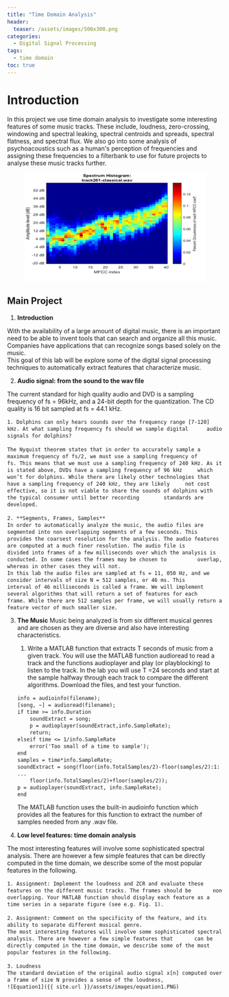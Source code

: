 ```yaml
---
title: "Time Domain Analysis"
header:
  teaser: /assets/images/500x300.png
categories:
  - Digital Signal Processing
tags:
  - time domain
toc: true
---
```


# Introduction
In this project we use time domain analysis to investigate some interesting features of some music tracks. These include, loudness, zero-crossing, windowing and spectral leaking, spectral centroids and spreads, spectral flatness, and spectral flux. We also go into some analysis of psychoacoustics such as a human's perception of frequencies and assigning these frequencies to a filterbank to use for future projects to analyse these music tracks further. 

<figure>
	<a href="/assets/images/500x300.png"><img src="/assets/images/500x300.png"></a>
</figure>

## Main Project

1. **Introduction** 

With the availability of a large amount of digital music, there is an important need to be able to invent tools that can search and organize all this music. Companies have applications that can recognize songs based solely on the music.  
This goal of this lab will be explore some of the digital signal processing techniques to automatically extract features that characterize music.  

2. **Audio signal: from the sound to the wav file** 

The current standard for high quality audio and DVD is a sampling frequency of fs = 96kHz, and a 24-bit depth for the quantization. The CD quality is 16 bit sampled at fs = 44.1 kHz.  

	1. Dolphins can only hears sounds over the frequency range [7-120] kHz. At what sampling frequency fs should we sample digital 		audio signals for dolphins? 
	
	The Nyquist theorem states that in order to accurately sample a maximum frequency of fs/2, we must use a sampling frequency of 		fs. This means that we must use a sampling frequency of 240 kHz. As it is stated above, DVDs have a sampling frequency of 96 kHz 	 which won’t for dolphins. While there are likely other technologies that have a sampling frequency of 240 kHz, they are likely 	not cost effective, so it is not viable to share the sounds of dolphins with the typical consumer until better recording 		standards are developed. 

	2. **Segments, Frames, Samples**
   	In order to automatically analyze the music, the audio files are segmented into non overlapping segments of a few seconds. This     	provides the coarsest resolution for the analysis. The audio features are computed at a much finer resolution. The audio file is         divided into frames of a few milliseconds over which the analysis is conducted. In some cases the frames may be chosen to  		overlap, whereas in other cases they will not.  
   	In this lab the audio files are sampled at fs = 11, 050 Hz, and we consider intervals of size N = 512 samples, or 46 ms. This           interval of 46 milliseconds is called a frame. We will implement several algorithms that will return a set of features for each         frame. While there are 512 samples per frame, we will usually return a feature vector of much smaller size. 
   
3. **The Music**
Music being analyzed is from six different musical genres and are chosen as they are diverse and also have interesting characteristics. 	
	
	1. Write a MATLAB function that extracts T seconds of music from a given track. You will use the MATLAB function audioread to 		read a track and the functions audioplayer and play (or playblocking) to listen to the track. In the lab you will use T =24 		seconds and start at the sample halfway through each track to compare the different algorithms. Download the files, and test 		your function.  
	```function [soundExtract,p] = extractSound(filename, time) 
	info = audioinfo(filename); 
	[song, ~] = audioread(filename); 
	if time >= info.Duration     
		soundExtract = song;     
		p = audioplayer(soundExtract,info.SampleRate);     
		return; 
	elseif time <= 1/info.SampleRate    
		error('Too small of a time to sample'); 
	end 
	samples = time*info.SampleRate; 			
	soundExtract = song(floor(info.TotalSamples/2)-floor(samples/2):1: ... 
    	floor(info.TotalSamples/2)+floor(samples/2)); 
	p = audioplayer(soundExtract, info.SampleRate); 
	end
	```
	The MATLAB function uses the built-in audioinfo function which provides all the features for this function to extract the number 	 of samples needed from any .wav file. 
	
4. **Low level features: time domain analysis**

The most interesting features will involve some sophisticated spectral analysis. There are however a few simple features that can be directly computed in the time domain, we describe some of the most popular features in the following. 

	1. Assignment: Implement the loudness and ZCR and evaluate these features on the different music tracks. The frames should be 		non overlapping. Your MATLAB function should display each feature as a time series in a separate figure (see e.g. Fig. 1). 
	
	2. Assignment: Comment on the specificity of the feature, and its ability to separate different musical genre. 
	The most interesting features will involve some sophisticated spectral analysis. There are however a few simple features that 		can be directly computed in the time domain, we describe some of the most popular features in the following. 
	
	3. Loudness
	The standard deviation of the original audio signal x[n] computed over a frame of size N provides a sense of the loudness, 
	![Equation1]({{ site.url }}/assets/images/equation1.PNG)
	







